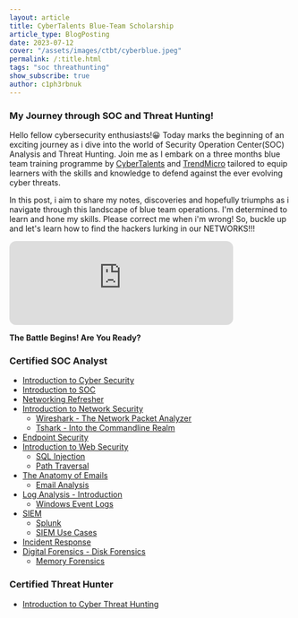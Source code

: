 ```yaml
---
layout: article
title: CyberTalents Blue-Team Scholarship
article_type: BlogPosting
date: 2023-07-12
cover: "/assets/images/ctbt/cyberblue.jpeg"
permalink: /:title.html
tags: "soc threathunting"
show_subscribe: true
author: c1ph3rbnuk
---
```


### My Journey through SOC and Threat Hunting!

Hello fellow cybersecurity enthusiasts!:grinning: Today marks the beginning of an exciting journey as i dive into the world of Security Operation Center(SOC) Analysis and Threat Hunting. Join me as I embark on a three months blue team training programme by [CyberTalents](https://cybertalents.com) and [TrendMicro](https://trendmicro.com) tailored to equip learners with the skills and knowledge to defend against the ever evolving cyber threats.

In this post, i aim to share my notes, discoveries and hopefully triumphs as i navigate through this landscape of blue team operations. I'm determined to learn and hone my skills. Please correct me when i'm wrong! So, buckle up and let's learn how to find the hackers lurking in our NETWORKS!!!

<iframe style="border-radius:12px" src="https://open.spotify.com/embed/track/7KvEka1G907oYKOBLaXHff?utm_source=generator" width="400" height="150" frameBorder="0" allowfullscreen="" allow="autoplay; clipboard-write; encrypted-media; fullscreen; picture-in-picture" loading="lazy"></iframe>

**The Battle Begins! Are You Ready?**

### Certified SOC Analyst
* [Introduction to Cyber Security](soc/intoduction_to_cybersecurity.html)  
* [Introduction to SOC](soc/introduction_to_soc.html)  
* [Networking Refresher](soc/network_refresher.html)  
* [Introduction to Network Security](soc/network_security.html) 
    * [Wireshark - The Network Packet Analyzer](soc/intro_to_wireshark.html)
    * [Tshark - Into the Commandline Realm](soc/Introduction_to_tshark.html)
* [Endpoint Security](soc/endpoint_security.html)
* [Introduction to Web Security](soc/intro_to_web_security.html)   
    * [SQL Injection](soc/web_attacks.html)
    * [Path Traversal](soc/path_traversal.html)
* [The Anatomy of Emails](soc/email_anatomy.html)
    * [Email Analysis](soc/email_analysis.html)
* [Log Analysis - Introduction](soc/introduction_to_logs.html)
    * [Windows Event Logs](soc/windows_event_logs.html)
* [SIEM](soc/siem_architecture.html)
    * [Splunk](soc/splunk.html)
    * [SIEM Use Cases](soc/siem_usecases.html)
* [Incident Response](soc/ir.html)  
* [Digital Forensics - Disk Forensics](soc/disk_forensics.html)  
    * [Memory Forensics](soc/memory_forensics.html)

### Certified Threat Hunter
* [Introduction to Cyber Threat Hunting](thrunt/introduction_to_thrunt.html)

